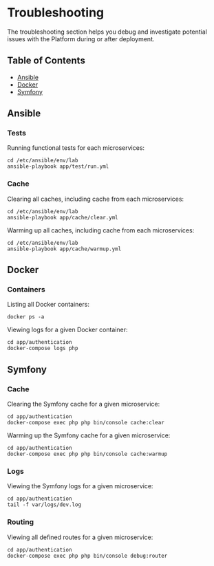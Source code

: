 # Troubleshooting

The troubleshooting section helps you debug and investigate potential issues with the Platform during or after deployment.

## Table of Contents

- [Ansible](#ansible)
- [Docker](#docker)
- [Symfony](#symfony)

## Ansible

### Tests

Running functional tests for each microservices:

```
cd /etc/ansible/env/lab
ansible-playbook app/test/run.yml
```

### Cache

Clearing all caches, including cache from each microservices:

```
cd /etc/ansible/env/lab
ansible-playbook app/cache/clear.yml
```

Warming up all caches, including cache from each microservices:

```
cd /etc/ansible/env/lab
ansible-playbook app/cache/warmup.yml
```

## Docker

### Containers

Listing all Docker containers:

```
docker ps -a
```

Viewing logs for a given Docker container:

```
cd app/authentication
docker-compose logs php
```

## Symfony

### Cache

Clearing the Symfony cache for a given microservice:

```
cd app/authentication
docker-compose exec php php bin/console cache:clear
```

Warming up the Symfony cache for a given microservice:

```
cd app/authentication
docker-compose exec php php bin/console cache:warmup
```

### Logs

Viewing the Symfony logs for a given microservice:

```
cd app/authentication
tail -f var/logs/dev.log
```

### Routing

Viewing all defined routes for a given microservice:

```
cd app/authentication
docker-compose exec php php bin/console debug:router
```
